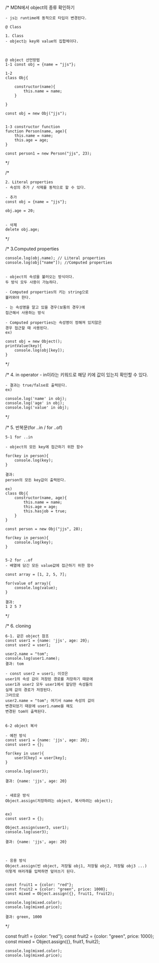 /*
    MDN에서 object의 종류 확인하기

    - js는 runtime에 동적으로 타입이 변경된다.

    @ Class

    1. Class
    - object는 key와 value의 집합체이다.



    @ object 선언방법
    1-1 const obj = {name = "jjs"};

    1-2 
    class Obj{
        
        constructor(name){
            this.name = name;
        }

    }

    const obj = new Obj("jjs");


    1-3 constructor function
    function Person(name, age){
        this.name = name;
        this.age = age;
    }

    const person1 = new Person("jjs", 23);


*/

/*

    2. Literal properties
    - 속성의 추가 / 삭제를 동적으로 할 수 있다.

    - 추가
    const obj = {name = "jjs"};

    obj.age = 20;


    - 삭제
    delete obj.age;

*/


/*
    3.Computed properties

    console.log(obj.name); // Literal properties
    console.log(obj["name"]); //Computed properties


    - object의 속성을 불러오는 방식이다.
    두 방식 모두 사용이 가능하다.

    - Computed properties의 키는 string으로 
    불러와야 한다.

    - 는 속성명을 알고 있을 경우(보통의 경우)에
    접근해서 사용하는 방식

    - Computed properties는 속성명이 정해져 있지않은
    경우 접근할 때 사용된다.
    ex) 

    const obj = new Object();
    printValue(key){
        console.log(obj[key]);
    }

*/


/*
    4. in operator
    - in이라는 키워드로 
    해당 키에 값이 있는지 확인할 수 있다.

    - 결과는 true/false로 출력된다.
    ex)

    console.log('name' in obj);
    console.log('age' in obj);
    console.log('value' in obj);

*/



/*
    5. 반복문(for ..in / for ..of)

    5-1 for ..in

    - object의 모든 key에 접근하기 위한 함수

    for(key in person){
        console.log(key);
    }

    결과:
    person의 모든 key값이 출력된다.

    ex)
    class Obj{
        constructor(name, age){
            this.name = name;
            this.age = age;
            this.hasjob = true;
        }
    }

    const person = new Obj("jjs", 28);

    for(key in person){
        console.log(key);
    }


    5-2 for ..of
    - 배열에 담긴 모든 value값에 접근하기 위한 함수

    const array = [1, 2, 5, 7];

    for(value of array){
        console.log(value);
    }

    결과:
    1 2 5 7
*/





/*
    6. cloning

    6-1. 같은 object 참조
    const user1 = {name: 'jjs', age: 20};
    const user2 = user1;
    
    user2.name = "tom";
    console.log(user1.name);
    결과: tom

    - const user2 = user1; 이것은
    user1의 속성 값이 저장된 경로를 저장하기 때문에
    user1과 user2 모두 user1에서 할당한 속성들의
    실제 값의 경로가 저장된다.
    그러므로
    user2.name = "tom"; 여기서 name 속성의 값이
    변경되었기 때문에 user1.name을 해도
    변경된 tom이 출력된다.


    6-2 object 복사

    - 예전 방식
    const user1 = {name: 'jjs', age: 20};
    const user3 = {};

    for(key in user){
        user3[key] = user[key];
    }

    console.log(user3);

    결과: {name: 'jjs', age: 20}


    - 새로운 방식
    Object.assign(저장하려는 object, 복사하려는 object);
    

    ex) 
    const user3 = {};

    Object.assign(user3, user1);
    console.log(user3);

    결과: {name: 'jjs', age: 20}



    - 응용 방식
    Object.assign(빈 object, 저장될 obj1, 저장될 obj2, 저장될 obj3 ...)
    이렇게 여러개를 입력하면 덮어쓰기 된다.
    

    const fruit1 = {color: "red"};
    const fruit2 = {color: "green", price: 1000};
    const mixed = Object.assign({}, fruit1, fruit2);

    console.log(mixed.color);
    console.log(mixed.price);

    결과: green, 1000

*/


const fruit1 = {color: "red"};
    const fruit2 = {color: "green", price: 1000};
    const mixed = Object.assign({}, fruit1, fruit2);

    console.log(mixed.color);
    console.log(mixed.price);
